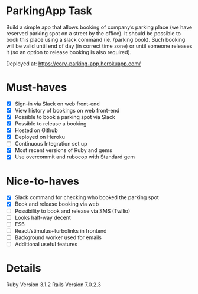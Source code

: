 # ParkingApp Task

Build a simple app that allows booking of company’s parking place (we have reserved
parking spot on a street by the office). It should be possible to book this place using a slack
command (ie. /parking book). Such booking will be valid until end of day (in correct time
zone) or until someone releases it (so an option to release booking is also required). 

Deployed at: https://cory-parking-app.herokuapp.com/

# Must-haves
- [X] Sign-in via Slack on web front-end
- [X] View history of bookings on web front-end
- [X] Possible to book a parking spot via Slack
- [X] Possible to release a booking
- [X] Hosted on Github
- [X] Deployed on Heroku
- [ ] Continuous Integration set up
- [X] Most recent versions of Ruby and gems
- [X] Use overcommit and rubocop with Standard gem

# Nice-to-haves
- [X] Slack command for checking who booked the parking spot
- [X] Book and release booking via web
- [ ] Possibility to book and release via SMS (Twilio)
- [ ] Looks half-way decent
- [ ] ES6
- [ ] React/stimulus+turbolinks in frontend
- [ ] Background worker used for emails
- [ ] Additional useful features

# Details
Ruby Version 3.1.2
Rails Version 7.0.2.3
